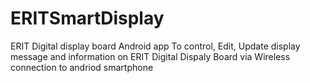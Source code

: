 # ERITSmartDisplay
ERIT Digital display board Android app  To control, Edit, Update display message and information on ERIT Digital Dispaly Board via Wireless connection to andriod smartphone
